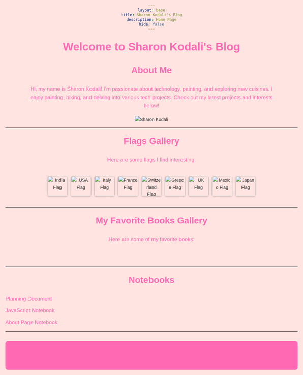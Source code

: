 ```yaml
---
layout: base
title: Sharon Kodali's Blog
description: Home Page
hide: false
---
```


# Welcome to Sharon Kodali's Blog

## About Me

<div class="about-section">
  <p>Hi, my name is Sharon Kodali! I’m passionate about technology, painting, and exploring new cuisines. I enjoy painting, hiking, and delving into various tech projects. Check out my latest projects and interests below!</p>
  <img src="https://via.placeholder.com/150" alt="Sharon Kodali" class="pfp">
</div>

---

## Flags Gallery

<p>Here are some flags I find interesting:</p>

<div class="flag-gallery">
  <img src="https://www.countryflags.io/in/shiny/64.png" alt="India Flag" class="flag">
  <img src="https://www.countryflags.io/us/shiny/64.png" alt="USA Flag" class="flag">
  <img src="https://www.countryflags.io/it/shiny/64.png" alt="Italy Flag" class="flag">
  <img src="https://www.countryflags.io/fr/shiny/64.png" alt="France Flag" class="flag">
  <img src="https://www.countryflags.io/ch/shiny/64.png" alt="Switzerland Flag" class="flag">
  <img src="https://www.countryflags.io/gr/shiny/64.png" alt="Greece Flag" class="flag">
  <img src="https://www.countryflags.io/gb/shiny/64.png" alt="UK Flag" class="flag">
  <img src="https://www.countryflags.io/mx/shiny/64.png" alt="Mexico Flag" class="flag">
  <img src="https://www.countryflags.io/jp/shiny/64.png" alt="Japan Flag" class="flag">
</div>

---

## My Favorite Books Gallery

<p>Here are some of my favorite books:</p>

<div id="bookGallery" class="book-gallery"></div>

<script>
  // Array of favorite book ISBNs
  const favoriteBooks = [
    "9780143127741", // Example: "The Goldfinch"
    "9780679783268", // Example: "Pride and Prejudice"
    "9780743273565", // Example: "The Great Gatsby"
    "9780439139601", // Example: "Harry Potter and the Goblet of Fire"
    // Add more ISBNs of your favorite books
  ];

  const galleryContainer = document.getElementById('bookGallery');

  favoriteBooks.forEach(isbn => {
    // API endpoint to fetch book cover images
    const apiUrl = `https://covers.openlibrary.org/b/isbn/${isbn}-L.jpg`;
    
    // Create image element for each book
    const img = document.createElement('img');
    img.src = apiUrl;
    img.alt = "Book cover";
    img.className = 'book-cover';
    
    // Append image to gallery container
    galleryContainer.appendChild(img);
  });
</script>

---

## Notebooks

<div class="notebook-menu">
  <ul>
    <li><a href="notebooks/planning.md">Planning Document</a></li>
    <li><a href="notebooks/javascript.md">JavaScript Notebook</a></li>
    <li><a href="notebooks/about.md">About Page Notebook</a></li>
  </ul>
</div>

---

<div class="footer">
  <p>Thank you for visiting! Stay tuned for more updates and posts.</p>
</div>

<style>
  @import url('https://fonts.googleapis.com/css2?family=Poppins:wght@300;400;600&display=swap');

  body {
    font-family: 'Poppins', sans-serif;
    background-color: #ffe4e1; /* Light pink background */
    color: #333;
    line-height: 1.6;
    padding: 20px;
    max-width: 1000px;
    margin: auto;
    text-align: center;
  }

  h1, h2 {
    color: #ff69b4; /* Pink color */
    font-family: 'Poppins', sans-serif;
  }

  h1 {
    font-size: 2.5em;
    margin-top: 20px;
  }

  h2 {
    font-size: 2em;
    margin-top: 20px;
  }

  .about-section {
    text-align: center;
    max-width: 800px;
    margin: 0 auto;
  }

  p {
    font-size: 1.2em;
    color: #ff69b4;
  }

  ul {
    text-align: left;
    max-width: 800px;
    margin: 20px auto;
    font-size: 1.1em;
    list-style-type: disc;
    padding-left: 20px;
  }

  .flag-gallery {
    display: flex;
    justify-content: center;
    flex-wrap: wrap;
    gap: 10px;
    padding: 20px;
  }

  .flag {
    width: 64px;
    height: 64px;
    border-radius: 5px;
    box-shadow: 0 2px 4px rgba(0, 0, 0, 0.2);
  }

  .book-gallery {
    display: flex;
    justify-content: center;
    flex-wrap: wrap;
    gap: 20px;
    padding: 20px;
  }

  .book-cover {
    width: 150px;
    height: 225px;
    border-radius: 10px;
    box-shadow: 0 4px 8px rgba(0, 0, 0, 0.2);
    transition: transform 0.3s ease;
  }

  .book-cover:hover {
    transform: scale(1.05);
  }

  .footer {
    text-align: center;
    background-color: #ff69b4; /* Bright pink */
    color: #fff;
    padding: 15px;
    margin-top: 30px;
    border-radius: 8px;
  }

  .notebook-menu ul {
    list-style: none;
    padding: 0;
    font-size: 1.2em;
    margin: 0;
  }

  .notebook-menu li {
    margin: 10px 0;
  }

  .notebook-menu a {
    color: #ff69b4;
    text-decoration: none;
  }

  .notebook-menu a:hover {
    text-decoration: underline;
  }
</style>






